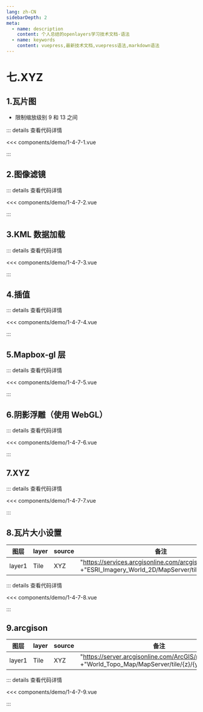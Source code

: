 ```yaml
---
lang: zh-CN
sidebarDepth: 2
meta:
  - name: description
    content: 个人总结的openlayers学习技术文档-语法
  - name: keywords
    content: vuepress,最新技术文档,vuepress语法,markdown语法
---
```


# 七.XYZ

## 1.瓦片图

- 限制缩放级别 9 和 13 之间

  <Container url="/resume/?type=openlayers&name=1-4-7-1.vue" />

::: details 查看代码详情

<<< components/demo/1-4-7-1.vue

:::

## 2.图像滤镜

  <Container url="/resume/?type=openlayers&name=1-4-7-2.vue" />

::: details 查看代码详情

<<< components/demo/1-4-7-2.vue

:::

## 3.KML 数据加载

  <Container url="/resume/?type=openlayers&name=1-4-7-3.vue" />

::: details 查看代码详情

<<< components/demo/1-4-7-3.vue

:::

## 4.插值

  <Container url="/resume/?type=openlayers&name=1-4-7-4.vue" />

::: details 查看代码详情

<<< components/demo/1-4-7-4.vue

:::

## 5.Mapbox-gl 层

  <Container url="/resume/?type=openlayers&name=1-4-7-5.vue" />

::: details 查看代码详情

<<< components/demo/1-4-7-5.vue

:::

## 6.阴影浮雕（使用 WebGL）

  <Container url="/resume/?type=openlayers&name=1-4-7-6.vue" />

::: details 查看代码详情

<<< components/demo/1-4-7-6.vue

:::

## 7.XYZ

  <Container url="/resume/?type=openlayers&name=1-4-7-7.vue" />

::: details 查看代码详情

<<< components/demo/1-4-7-7.vue

:::

## 8.瓦片大小设置

| 图层   | layer | source | 备注                                                                                                          |
| ------ | ----- | ------ | ------------------------------------------------------------------------------------------------------------- |
| layer1 | Tile  | XYZ    | "https://services.arcgisonline.com/arcgis/rest/services/" +"ESRI_Imagery_World_2D/MapServer/tile/{z}/{y}/{x}" |

  <Container url="/resume/?type=openlayers&name=1-4-7-8.vue" />

::: details 查看代码详情

<<< components/demo/1-4-7-8.vue

:::

## 9.arcgison

| 图层   | layer | source | 备注                                                                                                 |
| ------ | ----- | ------ | ---------------------------------------------------------------------------------------------------- |
| layer1 | Tile  | XYZ    | "https://server.arcgisonline.com/ArcGIS/rest/services/" +"World_Topo_Map/MapServer/tile/{z}/{y}/{x}" |

  <Container url="/resume/?type=openlayers&name=1-4-7-9.vue" />

::: details 查看代码详情

<<< components/demo/1-4-7-9.vue

:::
